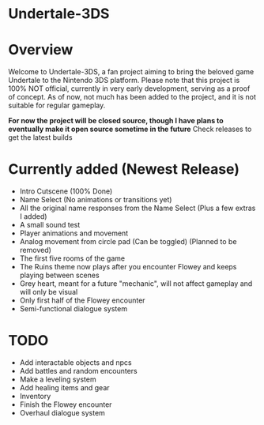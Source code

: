 # Undertale-3DS

# Overview
Welcome to Undertale-3DS, a fan project aiming to bring the beloved game Undertale to the Nintendo 3DS platform. Please note that this project is 100% NOT official, currently in very early development, serving as a proof of concept. As of now, not much has been added to the project, and it is not suitable for regular gameplay.

**For now the project will be closed source, though I have plans to eventually make it open source sometime in the future**
Check releases to get the latest builds

# Currently added (Newest Release)
- Intro Cutscene (100% Done)
- Name Select (No animations or transitions yet)
- All the original name responses from the Name Select (Plus a few extras I added)
- A small sound test
- Player animations and movement
- Analog movement from circle pad (Can be toggled) (Planned to be removed)
- The first five rooms of the game
- The Ruins theme now plays after you encounter Flowey and keeps playing between scenes
- Grey heart, meant for a future "mechanic", will not affect gameplay and will only be visual
- Only first half of the Flowey encounter
- Semi-functional dialogue system

# TODO
- Add interactable objects and npcs
- Add battles and random encounters
- Make a leveling system
- Add healing items and gear
- Inventory
- Finish the Flowey encounter
- Overhaul dialogue system
